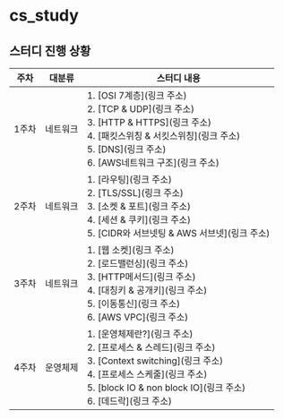 # cs_study
## 스터디 진행 상황
| 주차  | 대분류   | 스터디 내용                |
|-------|-----------|-----------------------------|
| 1주차 | 네트워크 | 1. [OSI 7계층](링크 주소)<br> 2. [TCP & UDP](링크 주소) <br> 3. [HTTP & HTTPS](링크 주소) <br> 4. [패킷스위칭 & 서킷스위칭](링크 주소) <br> 5. [DNS](링크 주소) <br> 6. [AWS네트워크 구조](링크 주소) |
| 2주차 | 네트워크 | 1. [라우팅](링크 주소) <br> 2. [TLS/SSL](링크 주소) <br> 3. [소켓 & 포트](링크 주소) <br> 4. [세션 & 쿠키](링크 주소) <br> 5. [CIDR와 서브넷팅 & AWS 서브넷](링크 주소) |
| 3주차 | 네트워크 | 1. [웹 소켓](링크 주소) <br> 2. [로드밸런싱](링크 주소) <br> 3. [HTTP메서드](링크 주소) <br> 4. [대칭키 & 공개키](링크 주소) <br> 5. [이동통신](링크 주소) <br> 6. [AWS VPC](링크 주소)     |
| 4주차 | 운영체제 | 1. [운영체제란?](링크 주소) <br> 2. [프로세스 & 스레드](링크 주소) <br> 3. [Context switching](링크 주소) <br> 4. [프로세스 스케줄](링크 주소) <br> 5. [block IO & non block IO](링크 주소) <br> 6. [데드락](링크 주소) |


